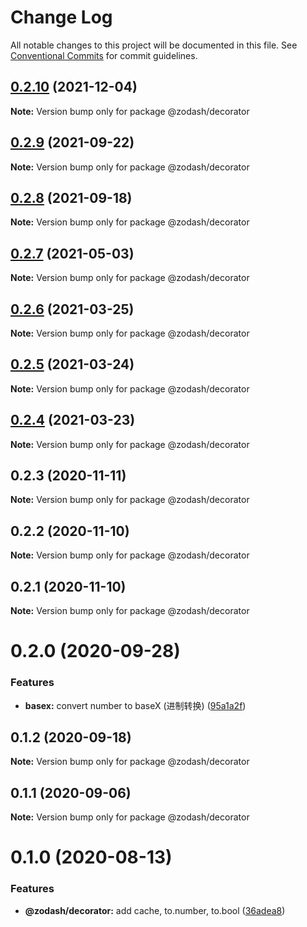 # Change Log

All notable changes to this project will be documented in this file.
See [Conventional Commits](https://conventionalcommits.org) for commit guidelines.

## [0.2.10](https://github.com/zcorky/zodash/compare/@zodash/decorator@0.2.9...@zodash/decorator@0.2.10) (2021-12-04)

**Note:** Version bump only for package @zodash/decorator





## [0.2.9](https://github.com/zcorky/zodash/compare/@zodash/decorator@0.2.8...@zodash/decorator@0.2.9) (2021-09-22)

**Note:** Version bump only for package @zodash/decorator





## [0.2.8](https://github.com/zcorky/zodash/compare/@zodash/decorator@0.2.7...@zodash/decorator@0.2.8) (2021-09-18)

**Note:** Version bump only for package @zodash/decorator





## [0.2.7](https://github.com/zcorky/zodash/compare/@zodash/decorator@0.2.6...@zodash/decorator@0.2.7) (2021-05-03)

**Note:** Version bump only for package @zodash/decorator





## [0.2.6](https://github.com/zcorky/zodash/compare/@zodash/decorator@0.2.5...@zodash/decorator@0.2.6) (2021-03-25)

**Note:** Version bump only for package @zodash/decorator





## [0.2.5](https://github.com/zcorky/zodash/compare/@zodash/decorator@0.2.4...@zodash/decorator@0.2.5) (2021-03-24)

**Note:** Version bump only for package @zodash/decorator





## [0.2.4](https://github.com/zcorky/zodash/compare/@zodash/decorator@0.2.3...@zodash/decorator@0.2.4) (2021-03-23)

**Note:** Version bump only for package @zodash/decorator





## 0.2.3 (2020-11-11)

**Note:** Version bump only for package @zodash/decorator





## 0.2.2 (2020-11-10)

**Note:** Version bump only for package @zodash/decorator





## 0.2.1 (2020-11-10)

**Note:** Version bump only for package @zodash/decorator





# 0.2.0 (2020-09-28)


### Features

* **basex:** convert number to baseX (进制转换) ([95a1a2f](https://github.com/zcorky/zodash/commit/95a1a2f361d73de5caa3b8e297c1643e97e40983))





## 0.1.2 (2020-09-18)

**Note:** Version bump only for package @zodash/decorator





## 0.1.1 (2020-09-06)

**Note:** Version bump only for package @zodash/decorator





# 0.1.0 (2020-08-13)


### Features

* **@zodash/decorator:** add cache, to.number, to.bool ([36adea8](https://github.com/zcorky/zodash/commit/36adea84a3612e6dac4e2c32749e7e44aec55f75))
